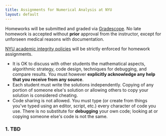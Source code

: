 ```yaml
---
title: Assignments for Numerical Analysis at NYU
layout: default
---
```


Homeworks will be submitted and graded via [Gradescope](https://www.gradescope.com). No late homework is accepted without **prior** approval from the instructor, except for unforseen medical reasons with documentation.

[NYU academic integrity policies](http://www.nyu.edu/about/policies-guidelines-compliance/policies-and-guidelines/academic-integrity-for-students-at-nyu.html) will be strictly enforced for homework assignments.
* It is OK to discuss with other students the mathematical aspects, algorithmic strategy, code design, techniques for debugging, and compare results. You must however **explicitly acknowledge any help that you receive from any source**.
* Each student must write the solutions independently. Copying of any portion of someone else's solution or allowing others to copy your solution is considered cheating.
* Code sharing is not allowed. You must type (or create from things you've typed using an editor, script, etc.) every character of code you use. There is no substitute for **debugging** your own code; looking at or copying someone else's code is not the same. 

### 1. TBD

<!---

### 2. (example) [Linear Systems](Assignments/Homework-LinearSystems.pdf)

Commented out example

--->
